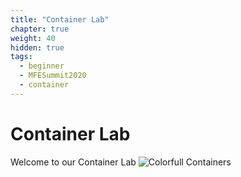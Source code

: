 ```yaml
---
title: "Container Lab"
chapter: true
weight: 40
hidden: true
tags:
  - beginner
  - MFESummit2020
  - container
---
```


# Container Lab

Welcome to our Container Lab
![Colorfull Containers](/images/mfe/colorful-containers.jpg)
